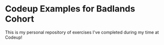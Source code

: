 # Codeup Examples for Badlands Cohort

This is my personal repository of exercises I've completed during my time at Codeup!